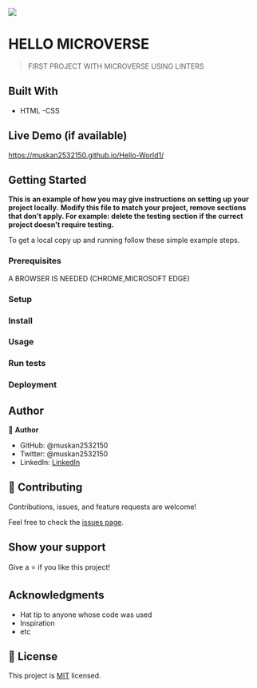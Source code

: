 ![](https://img.shields.io/badge/Microverse-blueviolet)

# HELLO MICROVERSE

> FIRST PROJECT WITH MICROVERSE USING LINTERS

## Built With

- HTML
-CSS


## Live Demo (if available)

https://muskan2532150.github.io/Hello-World1/


## Getting Started

**This is an example of how you may give instructions on setting up your project locally.**
**Modify this file to match your project, remove sections that don't apply. For example: delete the testing section if the currect project doesn't require testing.**


To get a local copy up and running follow these simple example steps.

### Prerequisites
A BROWSER IS NEEDED (CHROME,MICROSOFT EDGE)

### Setup

### Install

### Usage

### Run tests

### Deployment



## Author

👤 **Author**

- GitHub: @muskan2532150
- Twitter: @muskan2532150
- LinkedIn: [LinkedIn](https://linkedin.com/in/linkedinhandle)



## 🤝 Contributing

Contributions, issues, and feature requests are welcome!

Feel free to check the [issues page](../../issues/).

## Show your support

Give a ⭐️ if you like this project!

## Acknowledgments

- Hat tip to anyone whose code was used
- Inspiration
- etc

## 📝 License

This project is [MIT](./MIT.md) licensed.
